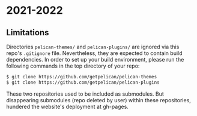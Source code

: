 # 2021-2022

## Limitations

Directories `pelican-themes/` and `pelican-plugins/` are ignored via this repo's `.gitignore` file. Nevertheless, they are expected to contain build dependencies. In order to set up your build environment, please run the following commands in the top directory of your repo:
```sh
$ git clone https://github.com/getpelican/pelican-themes
$ git clone https://github.com/getpelican/pelican-plugins
```
These two repositories used to be included as submodules. But disappearing submodules (repo deleted by user)  within these repositories, hundered the website's deployment at gh-pages.
